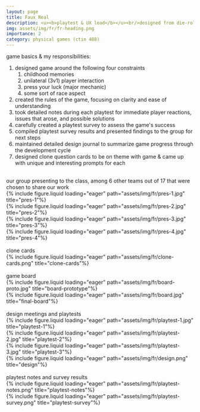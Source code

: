 ```yaml
---
layout: page
title: Faux Real
description: <u><b>playtest & UX lead</b></u><br/>designed from die-rolled constraints<br/>February - March 2024
img: assets/img/fr/fr-heading.png
importance: 2
category: physical games (ctin 488)
---
```


game basics & my responsibilities:

1. designed game around the following four constraints
   1. childhood memories
   2. unilateral (3v1) player interaction
   3. press your luck (major mechanic)
   4. some sort of race aspect
2. created the rules of the game, focusing on clarity and ease of understanding
3. took detailed notes during each playtest for immediate player reactions, issues that arose, and possible solutions
4. carefully created a playtest survey to assess the game's success
5. compiled playtest survey results and presented findings to the group for next steps
6. maintained detailed design journal to summarize game progress through the development cycle
7. designed clone question cards to be on theme with game & came up with unique and interesting prompts for each

<br/>
<div class="caption">our group presenting to the class, among 6 other teams out of 17 that were chosen to share our work</div>
<div class="row">
    <div class="col-sm mt-3 mt-md-0">
        {% include figure.liquid loading="eager" path="assets/img/fr/pres-1.jpg" title="pres-1"%}
    </div>
     <div class="col-sm mt-3 mt-md-0">
        {% include figure.liquid loading="eager" path="assets/img/fr/pres-2.jpg" title="pres-2"%}
    </div>
</div>
<div class="row">
    <div class="col-sm mt-3 mt-md-0">
        {% include figure.liquid loading="eager" path="assets/img/fr/pres-3.jpg" title="pres-3"%}
    </div>
     <div class="col-sm mt-3 mt-md-0">
        {% include figure.liquid loading="eager" path="assets/img/fr/pres-4.jpg" title="pres-4"%}
    </div>
</div>
<br/>
<div class="caption">clone cards</div>
<div class="row">
    <div class="col-sm mt-3 mt-md-0">
        {% include figure.liquid loading="eager" path="assets/img/fr/clone-cards.png" title="clone-cards"%}
    </div>
</div>
<br/>
<div class="caption">game board</div>
<div class="row">
    <div class="col-sm mt-3 mt-md-0">
        {% include figure.liquid loading="eager" path="assets/img/fr/board-proto.jpg" title="board-prototype"%}
    </div>
     <div class="col-sm mt-3 mt-md-0">
        {% include figure.liquid loading="eager" path="assets/img/fr/board.jpg" title="final-board"%}
    </div>
</div>
<br/>
<div class="caption">design meetings and playtests</div>
<div class="row">
    <div class="col-sm mt-3 mt-md-0">
        {% include figure.liquid loading="eager" path="assets/img/fr/playtest-1.jpg" title="playtest-1"%}
    </div>
     <div class="col-sm mt-3 mt-md-0">
        {% include figure.liquid loading="eager" path="assets/img/fr/playtest-2.jpg" title="playtest-2"%}
    </div>
</div>
<div class="row">
    <div class="col-sm mt-3 mt-md-0">
        {% include figure.liquid loading="eager" path="assets/img/fr/playtest-3.jpg" title="playtest-3"%}
    </div>
     <div class="col-sm mt-3 mt-md-0">
        {% include figure.liquid loading="eager" path="assets/img/fr/design.png" title="design"%}
    </div>
</div>
<br/>
<div class="caption">playtest notes and survey results</div>
<div class="row">
    <div class="col-sm mt-3 mt-md-0">
        {% include figure.liquid loading="eager" path="assets/img/fr/playtest-notes.png" title="playtest-notes"%}
    </div>
</div>
<div class="row">
     <div class="col-sm mt-3 mt-md-0">
        {% include figure.liquid loading="eager" path="assets/img/fr/playtest-survey.png" title="playtest-survey"%}
    </div>
</div>
